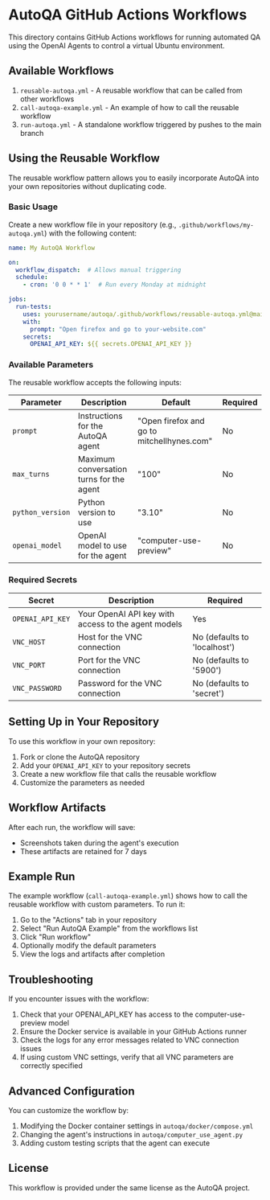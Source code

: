 # AutoQA GitHub Actions Workflows

This directory contains GitHub Actions workflows for running automated QA using the OpenAI Agents to control a virtual Ubuntu environment.

## Available Workflows

1. `reusable-autoqa.yml` - A reusable workflow that can be called from other workflows
2. `call-autoqa-example.yml` - An example of how to call the reusable workflow
3. `run-autoqa.yml` - A standalone workflow triggered by pushes to the main branch

## Using the Reusable Workflow

The reusable workflow pattern allows you to easily incorporate AutoQA into your own repositories without duplicating code.

### Basic Usage

Create a new workflow file in your repository (e.g., `.github/workflows/my-autoqa.yml`) with the following content:

```yaml
name: My AutoQA Workflow

on:
  workflow_dispatch:  # Allows manual triggering
  schedule:
    - cron: '0 0 * * 1'  # Run every Monday at midnight

jobs:
  run-tests:
    uses: yourusername/autoqa/.github/workflows/reusable-autoqa.yml@main
    with:
      prompt: "Open firefox and go to your-website.com"
    secrets:
      OPENAI_API_KEY: ${{ secrets.OPENAI_API_KEY }}
```

### Available Parameters

The reusable workflow accepts the following inputs:

| Parameter | Description | Default | Required |
|-----------|-------------|---------|----------|
| `prompt` | Instructions for the AutoQA agent | "Open firefox and go to mitchellhynes.com" | No |
| `max_turns` | Maximum conversation turns for the agent | "100" | No |
| `python_version` | Python version to use | "3.10" | No |
| `openai_model` | OpenAI model to use for the agent | "computer-use-preview" | No |

### Required Secrets

| Secret | Description | Required |
|--------|-------------|----------|
| `OPENAI_API_KEY` | Your OpenAI API key with access to the agent models | Yes |
| `VNC_HOST` | Host for the VNC connection | No (defaults to 'localhost') |
| `VNC_PORT` | Port for the VNC connection | No (defaults to '5900') |
| `VNC_PASSWORD` | Password for the VNC connection | No (defaults to 'secret') |

## Setting Up in Your Repository

To use this workflow in your own repository:

1. Fork or clone the AutoQA repository
2. Add your `OPENAI_API_KEY` to your repository secrets
3. Create a new workflow file that calls the reusable workflow
4. Customize the parameters as needed

## Workflow Artifacts

After each run, the workflow will save:

- Screenshots taken during the agent's execution
- These artifacts are retained for 7 days

## Example Run

The example workflow (`call-autoqa-example.yml`) shows how to call the reusable workflow with custom parameters. To run it:

1. Go to the "Actions" tab in your repository
2. Select "Run AutoQA Example" from the workflows list
3. Click "Run workflow"
4. Optionally modify the default parameters
5. View the logs and artifacts after completion

## Troubleshooting

If you encounter issues with the workflow:

1. Check that your OPENAI_API_KEY has access to the computer-use-preview model
2. Ensure the Docker service is available in your GitHub Actions runner
3. Check the logs for any error messages related to VNC connection issues
4. If using custom VNC settings, verify that all VNC parameters are correctly specified

## Advanced Configuration

You can customize the workflow by:

1. Modifying the Docker container settings in `autoqa/docker/compose.yml`
2. Changing the agent's instructions in `autoqa/computer_use_agent.py`
3. Adding custom testing scripts that the agent can execute

## License

This workflow is provided under the same license as the AutoQA project.
